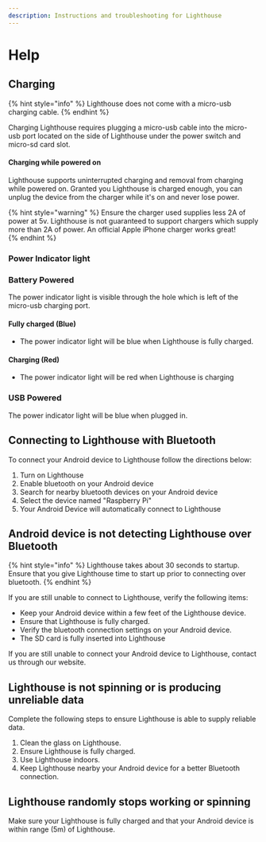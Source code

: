 ```yaml
---
description: Instructions and troubleshooting for Lighthouse
---
```


# Help

## Charging

{% hint style="info" %}
Lighthouse does not come with a micro-usb charging cable. 
{% endhint %}

Charging Lighthouse requires plugging a micro-usb cable into the micro-usb port located on the side of Lighthouse under the power switch and micro-sd card slot.

#### Charging while powered on

Lighthouse supports uninterrupted charging and removal from charging while powered on.  Granted you Lighthouse is charged enough, you can unplug the device from the charger while it's on and never lose power.

{% hint style="warning" %}
Ensure the charger used supplies less 2A of power at 5v.  Lighthouse is not guaranteed to support chargers which supply more than 2A of power.  An official Apple iPhone charger works great!  
{% endhint %}

### Power Indicator light

### Battery Powered

The power indicator light is visible through the hole which is left of the micro-usb charging port.

#### Fully charged \(Blue\)

* The power indicator light will be blue when Lighthouse is fully charged.

#### Charging \(Red\)

* The power indicator light will be red when Lighthouse is charging

### USB Powered

The power indicator light will be blue when plugged in.

## Connecting to Lighthouse with Bluetooth

To connect your Android device to Lighthouse follow the directions below:

1. Turn on Lighthouse
2. Enable bluetooth on your Android device
3. Search for nearby bluetooth devices on your Android device 
4. Select the device named "Raspberry Pi"
5. Your Android Device will automatically connect to Lighthouse

## Android device is not detecting Lighthouse over Bluetooth

{% hint style="info" %}
Lighthouse takes about 30 seconds to startup.  Ensure that you give Lighthouse time to start up prior to connecting over bluetooth. 
{% endhint %}

If you are still unable to connect to Lighthouse, verify the following items:

* Keep your Android device within a few feet of the Lighthouse device.
* Ensure that Lighthouse is fully charged.
* Verify the bluetooth connection settings on your Android device.
* The SD card is fully inserted into Lighthouse

If you are still unable to connect your Android device to Lighthouse, contact us through our website.

## Lighthouse is not spinning or is producing unreliable data

Complete the following steps to ensure Lighthouse is able to supply reliable data.

1. Clean the glass on Lighthouse.
2. Ensure Lighthouse is fully charged.
3. Use Lighthouse indoors.
4. Keep Lighthouse nearby your Android device for a better Bluetooth connection.

## Lighthouse randomly stops working or spinning

Make sure your Lighthouse is fully charged and that your Android device is within range \(5m\) of Lighthouse.

